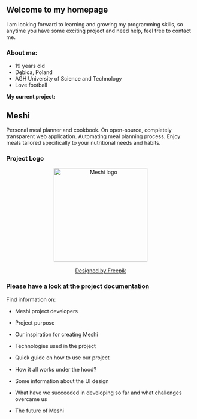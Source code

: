 ## Welcome to my homepage

I am looking forward to learning and growing my programming skills, so anytime you have some exciting project and need help, feel free to contact me.


### About me:

- 19 years old
- Dębica, Poland
- AGH University of Science and Technology
- Love football

 **My current project:**

## Meshi

  Personal meal planner and cookbook. On open-source, completely transparent web application. Automating meal planning process. Enjoy meals tailored specifically to your nutritional needs and habits.
### Project Logo

  <p align="center">
    <a href="https://github.com/AGH-Narzedzia-Informatyczne/meshi"><img src="https://user-images.githubusercontent.com/38437109/99066082-b36e0f00-25a8-11eb-8b8c-0435b595e61f.jpg" alt="Meshi logo" width="250"/></a>
  </p>
  <p align="center"><a href="http://www.freepik.com">Designed by Freepik</a></p>

### Please have a look at the project [documentation](https://github.com/AGH-Narzedzia-Informatyczne/meshi/wiki/Meshi-wiki-%7C-Home)

Find information on:
  
  * Meshi project developers
  
  * Project purpose

  * Our inspiration for creating Meshi
  
  * Technologies used in the project

  * Quick guide on how to use our project

  * How it all works under the hood?
  
  * Some information about the UI design

  * What have we succeeded in developing so far and what challenges overcame us

  * The future of Meshi
